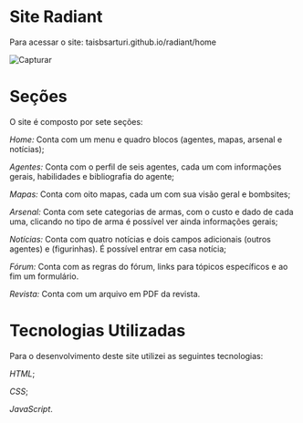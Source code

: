 # Site Radiant

Para acessar o site: taisbsarturi.github.io/radiant/home

![Capturar](https://user-images.githubusercontent.com/99523790/184372820-dc86dfee-2509-4276-b707-d6829c95a981.PNG)

# Seções

O site é composto por sete seções:

*Home:* Conta com um menu e quadro blocos (agentes, mapas, arsenal e notícias);

*Agentes:* Conta com o perfil de seis agentes, cada um com informações gerais, habilidades e bibliografia do agente;

*Mapas:* Conta com oito mapas, cada um com sua visão geral e bombsites;

*Arsenal:* Conta com sete categorias de armas, com o custo e dado de cada uma, clicando no tipo de arma é possível ver ainda informações gerais;

*Notícias:* Conta com quatro notícias e dois campos adicionais (outros agentes) e (figurinhas). É possível entrar em casa notícia;

*Fórum:* Conta com as regras do fórum, links para tópicos específicos e ao fim um formulário.

*Revista:* Conta com um arquivo em PDF da revista.


# Tecnologias Utilizadas

Para o desenvolvimento deste site utilizei as seguintes tecnologias:

*HTML*;

*CSS*;

*JavaScript*.
